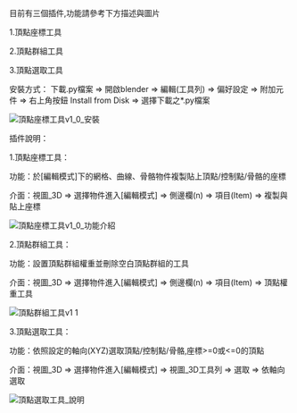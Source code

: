 目前有三個插件,功能請參考下方描述與圖片

1.頂點座標工具

2.頂點群組工具

3.頂點選取工具

安裝方式：
下載.py檔案 => 開啟blender => 編輯(工具列) => 偏好設定 => 附加元件 => 右上角按鈕 Install from Disk => 選擇下載之*.py檔案

![頂點座標工具v1_0_安裝](https://github.com/user-attachments/assets/1abc622d-0e83-48fa-9d5f-5652699374c6)

插件說明：

1.頂點座標工具：

功能：於[編輯模式]下的網格、曲線、骨骼物件複製貼上頂點/控制點/骨骼的座標

介面：視圖_3D => 選擇物件進入[編輯模式] => 側邊欄(n) => 項目(Item) => 複製與貼上座標

![頂點座標工具v1_0_功能介紹](https://github.com/user-attachments/assets/cdb7d5bc-a30e-4eb3-8ce6-1b128d3b6626)

2.頂點群組工具：

功能：設置頂點群組權重並刪除空白頂點群組的工具

介面：視圖_3D => 選擇物件進入[編輯模式] => 側邊欄(n) => 項目(Item) => 頂點權重工具

![頂點群組工具v1 1](https://github.com/user-attachments/assets/b4ac5597-0e08-49c8-85c2-c9dc53e6ba9f)

3.頂點選取工具：

功能：依照設定的軸向(XYZ)選取頂點/控制點/骨骼,座標>=0或<=0的頂點

介面：視圖_3D => 選擇物件進入[編輯模式] => 視圖_3D工具列 => 選取 => 依軸向選取

![頂點選取工具_說明](https://github.com/user-attachments/assets/190429c2-017b-42d0-9a22-d9621f4c945d)
